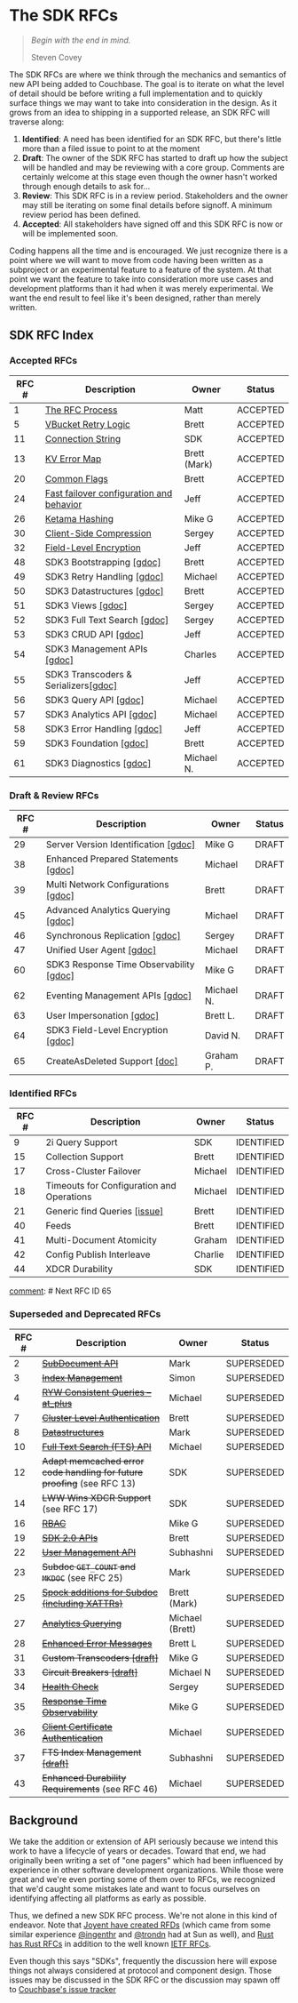 # The SDK RFCs

> _Begin with the end in mind._
>
> Steven Covey

The SDK RFCs are where we think through the mechanics and semantics of new API being added to Couchbase.  The goal is to iterate on what the level of detail should be before writing a full implementation and to quickly surface things we may want to take into consideration in the design.  As it grows from an idea to shipping in a supported release, an SDK RFC will traverse along:

1. **Identified**:  A need has been identified for an SDK RFC, but there's little more than a filed issue to point to at the moment
2. **Draft**: The owner of the SDK RFC has started to draft up how the subject will be handled and may be reviewing with a core group.  Comments are certainly welcome at this stage even though the owner hasn't worked through enough details to ask for...
3. **Review**: This SDK RFC is in a review period. Stakeholders and the owner may still be iterating on some final details before signoff. A minimum review period has been defined.
4. **Accepted**: All stakeholders have signed off and this SDK RFC is now or will be implemented soon.

Coding happens all the time and is encouraged. We just recognize there is a point where we will want to move from code having been written as a subproject or an experimental feature to a feature of the system.  At that point we want the feature to take into consideration more use cases and development platforms than it had when it was merely experimental. We want the end result to feel like it's been designed, rather than merely written.

## SDK RFC Index

### Accepted RFCs

RFC #  | Description | Owner | Status
------------- | ------------- | --------- | ---------
1  | [The RFC Process](rfc/0001-rfc-process.md) | Matt | ACCEPTED
5 | [VBucket Retry Logic](https://github.com/couchbaselabs/sdk-rfcs/blob/master/rfc/0005-vbucket-retries.md) | Brett | ACCEPTED
11 | [Connection String](rfc/0011-connection-string.md) | SDK | ACCEPTED
13 | [KV Error Map](rfc/0013-kv-error-map.md) | Brett (Mark) | ACCEPTED
20 | [Common Flags](rfc/0020-common-flags.md) | Brett | ACCEPTED
24 | [Fast failover configuration and behavior](rfc/0024-fast-failover.md) | Jeff | ACCEPTED
26 | [Ketama Hashing](rfc/0026-ketama-hashing.md) | Mike G | ACCEPTED
30 | [Client-Side Compression](rfc/0030-compression.md) | Sergey | ACCEPTED
32 | [Field-Level Encryption](rfc/0032-field-level-encryption.md) | Jeff | ACCEPTED
48 | SDK3 Bootstrapping [\[gdoc\]](https://docs.google.com/document/d/1SUSBM9XoTnpaeew0bq4ABmgISc76fjzrY2vapZ10XD4/edit#) | Brett | ACCEPTED
49 | SDK3 Retry Handling [\[gdoc\]](https://docs.google.com/document/d/1h9YL2k8uzNPnxN_XanagEc2d8qRVu6sVDiKaqASqjS4/edit#heading=h.95ju11kiipzo) | Michael | ACCEPTED
50 | SDK3 Datastructures [\[gdoc\]](https://docs.google.com/document/d/1mKk20ScVE8ssF2DvqZTe9xIUvOUanJ7LOARFiCJPkQ0/edit) | Brett | ACCEPTED
51 | SDK3 Views [\[gdoc\]](https://docs.google.com/document/d/10urBYts5kHH7TGnIowoyISYdDie70ARpxbnajfY43C8/edit) | Sergey | ACCEPTED
52 | SDK3 Full Text Search [\[gdoc\]](https://docs.google.com/document/d/1El3Kll05woPLxH39YyFUg7lRwfaaini-QS78CpstTLY/edit)  | Sergey | ACCEPTED
53 | SDK3 CRUD API [\[gdoc\]](https://docs.google.com/document/d/1_fPJn9trqG6e7iTpzqwCnurvxmBlguFVjh00F2Co7Y8/edit) | Jeff | ACCEPTED
54 | SDK3 Management APIs [\[gdoc\]](https://docs.google.com/document/d/1p6AUV_YKJBqaybt_JFmDTYjjIZ3t4Lp2uqJSFY0VtjY/edit#) | Charles | ACCEPTED
55 | SDK3 Transcoders & Serializers[\[gdoc\]](https://docs.google.com/document/d/1Fm7LSly5eKGpi-tVwlLGpe-ii1AT0p39ICqXysOJq8E) | Jeff | ACCEPTED
56 | SDK3 Query API [\[gdoc\]](https://docs.google.com/document/d/1MigpPIoEc-srXRJb7bUel3qTlGPvI-be-hT0jkGNNAY/edit) | Michael | ACCEPTED
57 | SDK3 Analytics API [\[gdoc\]](https://docs.google.com/document/d/1mpDBR3_-jmMRelWkNUlGazgVWPhF_15vhP5m5mB3wo4/edit) | Michael | ACCEPTED
58 | SDK3 Error Handling [\[gdoc\]](https://docs.google.com/document/d/1oWyuPIxmErNh9BerU3UYqpFQPnmg9Yl8h7oNJzCVVYM/edit) | Jeff | ACCEPTED
59 | SDK3 Foundation [\[gdoc\]](https://docs.google.com/document/d/1pt8wrSu7xvaqjG5vxcQSZN1epw6oP4MyTcZZMvSYwQo/edit) | Brett | ACCEPTED
61 | SDK3 Diagnostics [\[gdoc\]](https://docs.google.com/document/d/1Lw3nuYVtRbXYIujeCxakcyYQWFs2OAj4Borb75eNe5Y/edit?usp=sharing) | Michael N. | ACCEPTED

### Draft & Review RFCs

RFC #  | Description | Owner | Status
------------- | ------------- | --------- | ---------
29 | Server Version Identification [\[gdoc\]](https://docs.google.com/document/d/1d6j0R0BFloQgoQ981PjAzv2AWfAIRPlkBLvlCMG7ipY/edit?usp=sharing) | Mike G | DRAFT
38 | Enhanced Prepared Statements [\[gdoc\]](https://docs.google.com/document/d/1JhprmvL2HwHzkg7GxouGJc67eAvKFJekgyOG23T8mVU/edit)| Michael | DRAFT
39 | Multi Network Configurations [\[gdoc\]](https://docs.google.com/document/d/1706x2zMsYoBXQ-8H0cpW0KDYpeBy_FZ9dt1--NnQIzk) | Brett | DRAFT
45 | Advanced Analytics Querying [\[gdoc\]](https://docs.google.com/document/d/1SRYPk4ATM2PVc2Yi3WP-Ol9_qvFue9IG2uhd0UUq9GY) | Michael | DRAFT
46 | Synchronous Replication [\[gdoc\]](https://docs.google.com/document/d/1_Bn_cKLxvqFBNVcPaPnoXMpt3JEbf_6MDvMHpJDtO_s/edit) | Sergey | DRAFT
47 | Unified User Agent [\[gdoc\]](https://docs.google.com/document/d/1B4QM9UO6kz2yjLrBqLjSgArUeM1DvzKnakC_e8KfrmY/edit?usp=sharing) | Michael | DRAFT
60 | SDK3 Response Time Observability [\[gdoc\]](https://docs.google.com/document/d/11s2QCIBB-koFUm0ZzWI6aBy27hdRoDc0cRHsWvDT-xI/edit) | Mike G | DRAFT
62 | Eventing Management APIs [\[gdoc\]](https://docs.google.com/document/d/1VSqyRjFHJvlr9kYlwzeUpSDC8QkeflTm1epH7UzL0yw) | Michael N. | DRAFT
63 | User Impersonation [\[gdoc\]](https://docs.google.com/document/d/18FTOTIHktHjrntMT2A4qApZco7i5FZwlTEqUcyaquqo/edit#) | Brett L. | DRAFT
64 | SDK3 Field-Level Encryption [\[gdoc\]](https://docs.google.com/document/d/1JNp6a0_xdYu2kuV2wIb8mlfD885l0G939CP-r6qBQhw/edit#) | David N. | DRAFT
65 | CreateAsDeleted Support [\[doc\]](https://docs.google.com/document/d/1QccFEvHWEL2-ldS_aTfjphYJGB4YVmMKrMB-UyL2KFI/edit?usp=sharing) | Graham P. | DRAFT

### Identified RFCs

RFC #  | Description | Owner | Status
------------- | ------------- | --------- | ---------
9 | 2i Query Support | SDK | IDENTIFIED
15 | Collection Support | Brett | IDENTIFIED
17 | Cross-Cluster Failover | Michael | IDENTIFIED
18 | Timeouts for Configuration and Operations | Michael | IDENTIFIED
21 | Generic find Queries [\[issue\]](https://github.com/couchbaselabs/sdk-rfcs/pull/54) | Brett | IDENTIFIED
40 | Feeds | Brett | IDENTIFIED
41 | Multi-Document Atomicity | Graham | IDENTIFIED
42 | Config Publish Interleave | Charlie | IDENTIFIED
44 | XDCR Durability | SDK | IDENTIFIED

[comment]: # Next RFC ID 65

### Superseded and Deprecated RFCs

RFC #  | Description | Owner | Status
------------- | ------------- | --------- | ---------
2  | ~~[SubDocument API](rfc/0002-subdocapi.md)~~ | Mark | SUPERSEDED
3  | ~~[Index Management](https://github.com/couchbaselabs/sdk-rfcs/blob/master/rfc/0003-indexmanagement.md)~~ | Simon | SUPERSEDED
4 | ~~[RYW Consistent Queries – at_plus](rfc/0004-at_plus.md)~~ | Michael | SUPERSEDED
7 | ~~[Cluster Level Authentication](rfc/0007-cluster_level_auth.md)~~ | Brett | SUPERSEDED
8 | ~~[Datastructures](rfc/0008-datastructures.md)~~ | Mark | SUPERSEDED
10 | ~~[Full Text Search (FTS) API](rfc/0010-cbft.md)~~ | Michael | SUPERSEDED
12 | ~~Adapt memcached error code handling for future proofing~~ (see RFC 13) | SDK | SUPERSEDED
14 | ~~LWW Wins XDCR Support~~ (see RFC 17) | SDK | SUPERSEDED
16 | ~~[RBAC](rfc/0016-rbac.md)~~ | Mike G | SUPERSEDED
19 | ~~[SDK 2.0 APIs](https://docs.google.com/document/d/1HgVEJetcIfeIqviKC9zdlv_7IEkWpstatzxeydkLF3A)~~ | Brett | SUPERSEDED
22 | ~~[User Management API](rfc/0022-usermgmt.md)~~ | Subhashni | SUPERSEDED
23 | ~~Subdoc `GET_COUNT` and `MKDOC`~~ (see RFC 25) | Mark | SUPERSEDED
25 | ~~[Spock additions for Subdoc (including XATTRs)](rfc/0025-subdoc-xattr.md)~~ | Brett (Mark) | SUPERSEDED
27 | ~~[Analytics Querying](rfc/0027-analytics.md)~~ | Michael (Brett) | SUPERSEDED
28 | ~~[Enhanced Error Messages](rfc/0028-enhanced_error_messages.md)~~ | Brett L | SUPERSEDED
31 | ~~Custom Transcoders [\[draft\]](https://docs.google.com/a/couchbase.com/document/d/1p3VzB41Tv-q0-j_HsqJAUrijAJEB9rGJ92Qgf36JdXc/edit)~~ | Mike G | SUPERSEDED
33 | ~~Circuit Breakers [\[draft\]](https://docs.google.com/document/d/1QVXMN2u9RUuOAEPbeRvEA8h6drDJKR9Jy1C1Op17q3U/edit#)~~ | Michael N | SUPERSEDED
34 | ~~[Health Check](rfc/0034-health-check.md)~~ | Sergey | SUPERSEDED
35 | ~~[Response Time Observability](rfc/0035-rto.md)~~ | Mike G | SUPERSEDED
36 | ~~[Client Certificate Authentication](rfc/0036-client-cert-auth.md)~~ | Michael | SUPERSEDED
37 | ~~FTS Index Management [\[draft\]](https://docs.google.com/document/d/1C4yfTj5u6ahRgk3ZIL_AkwPMeu9-hHY_lZcsDNeIP74/edit?usp=sharing)~~ | Subhashni | SUPERSEDED
43 | ~~Enhanced Durability Requirements~~ (see RFC 46)| Michael | SUPERSEDED


[comment]: # (RFC States: IDENTIFIED > DRAFT > REVIEW > ACCEPTED)


## Background

We take the addition or extension of API seriously because we intend this work to have a lifecycle of years or decades.  Toward that end, we had originally been writing a set of "one pagers" which had been influenced by experience in other software development organizations.  While those were great and we're even porting some of them over to RFCs, we recognized that we'd caught some mistakes late and want to focus ourselves on identifying affecting all platforms as early as possible.

Thus, we defined a new SDK RFC process.  We're not alone in this kind of endeavor.  Note that [Joyent have created RFDs](https://github.com/joyent/rfd) (which came from some similar experience [@ingenthr](http://github.com/ingenthr) and [@trondn](http://github.com/trondn) had at Sun as well), and [Rust has Rust RFCs](https://github.com/rust-lang/rfcs) in addition to the well known [IETF RFCs](http://ietf.org/rfc.html).

Even though this says "SDKs", frequently the discussion here will expose things not always considered at protocol and component design.  Those issues may be discussed in the SDK RFC or the discussion may spawn off to [Couchbase's issue tracker](https://issues.couchbase.com)
